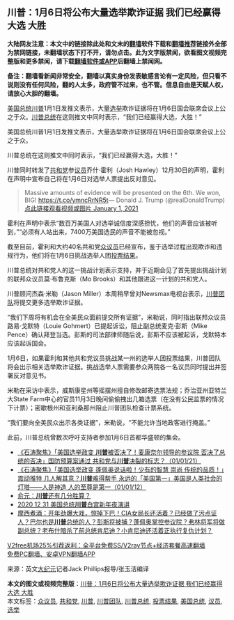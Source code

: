  <h2>川普：1月6日将公布大量选举欺诈证据 我们已经赢得大选 大胜</h2> <p class="notice"><b>大陆网友注意：本文中的链接除此处和文末的<a href="https://github.com/bannedbook/fanqiang" >翻墙</a>软件下载和<a href="https://github.com/killgcd/justmysocks/blob/master/README.md">翻墙推荐</a>链接外全部为禁网链接，未翻墙状态下打不开，请勿点击。此为文字版禁闻，欲看图文视频完整版和更多禁闻，请下载<a href="https://github.com/bannedbook/fanqiang">翻墙软件或APP</a>后翻墙上禁闻网。</p><p>备注：翻墙看新闻非常安全，翻墙以真实身份发表敏感言论有一定风险，但只看不说则没有任何风险，翻的人太多，政府管不过来，也不管。信息自由是天赋人权，请放心大胆的翻墙。</b></p>  <div class="entry"> <p id="summary"><a href="https://www.bannedbook.org/bnews/tag/%e7%be%8e%e5%9b%bd%e6%80%bb%e7%bb%9f/" class="st_tag internal_tag" rel="tag" title="标签 美国总统 下的日志">美国总统</a><a href="https://www.bannedbook.org/bnews/tag/%e5%b7%9d%e6%99%ae/" class="st_tag internal_tag" rel="tag" title="标签 川普 下的日志">川普</a>1月1日发推文表示，大量<a href="https://www.bannedbook.org/bnews/tag/%e9%80%89%e4%b8%be/" class="st_tag internal_tag" rel="tag" title="标签 选举 下的日志">选举</a>欺诈证据将在1月6日国会联席会议上公之于众。<a href="https://www.bannedbook.org/bnews/tag/%E5%B7%9D%E6%99%AE%E6%80%BB%E7%BB%9F/" class="st_tag internal_tag" rel="tag" title="标签 川普总统 下的日志">川普总统</a>在这则推文中同时表示，“我们已经赢得大选，大胜！”</p> <p id="conimg">美国总统川普1月1日发推文表示，大量选举欺诈证据将在1月6日国会联席会议上公之于众。</p> <p>川普总统在这则推文中同时表示，“我们已经赢得大选，大胜！”</p> <p>川普同时转发了<a href="https://www.bannedbook.org/bnews/tag/%e5%85%b1%e5%92%8c%e5%85%9a/" class="st_tag internal_tag" rel="tag" title="标签 共和党 下的日志">共和党</a>参<a href="https://www.bannedbook.org/bnews/tag/%e8%ae%ae%e5%91%98/" class="st_tag internal_tag" rel="tag" title="标签 议员 下的日志">议员</a>乔什‧霍利（Josh Hawley）12月30日的声明，霍利在声明中宣布自己将在1月6日对选举人票提出反对意见。</p> <blockquote><p>Massive amounts of evidence will be presented on the 6th. We won, BIG! <a href="https://t.co/ymncRrNR5t">https://t.co/ymncRrNR5t</a>— Donald J. Trump (@realDonaldTrump) <a href="https://twitter.com/realDonaldTrump/status/1345100089505755139?ref_src=twsrc%5Etfw">点此链接观看视频或图片 January 1, 2021</a></p> </blockquote> <p>霍利在声明中表示“数百万美国人对选举诚信度深感担忧，他们的声音应该被听到，”“必须有人站出来，7400万美国选民的声音不能被忽视。”</p> <p>截至目前，霍利和大约40名共和党<a href="https://www.bannedbook.org/bnews/tag/%E4%BC%97%E8%AE%AE%E5%91%98/" class="st_tag internal_tag" rel="tag" title="标签 众议员 下的日志">众议员</a>已经宣布，鉴于选举过程出现欺诈和违规行为，他们将在1月6日挑战选举人团<a href="https://www.bannedbook.org/bnews/tag/%E6%8A%95%E7%A5%A8%E7%BB%93%E6%9E%9C/" class="st_tag internal_tag" rel="tag" title="标签 投票结果 下的日志">投票结果</a>。</p> <p>川普总统对共和党人的这一挑战计划表示支持，并于近期会见了首先提出挑战计划的联邦众议员莫‧布鲁克斯（Mo Brooks）和其他跟进这一计划的共和党人。</p> <p>川普顾问杰森‧米勒（Jason Miller）本周稍早曾对Newsmax电视台表示，<a href="https://www.bannedbook.org/bnews/tag/%e5%b7%9d%e6%99%ae%e5%9b%a2%e9%98%9f/" class="st_tag internal_tag" rel="tag" title="标签 川普团队 下的日志">川普团队</a>将提交更多选举欺诈证据。</p> <p>“我们下周将有机会在全美民众面前提交所有证据”，米勒说，同时指出联邦众议员路易‧戈默特（Louie Gohmert）已提起诉讼，阻止副总统麦克‧彭斯（Mike Pence）确认拜登当选。彭斯的司法部律师随后说，彭斯不应该被起诉，戈默特本应该起诉国会。</p>  <p>1月6日，如果霍利和其他共和党议员挑战某一州的选举人团投票结果，川普团队将会出示相关选举欺诈证据。挑战选举人票需要参众两院各一名议员同时提出并签署反对意见书。</p> <p>米勒在采访中表示，威斯康星州等摇摆州擅自修改邮寄选票法规；乔治亚州亚特兰大State Farm中心的官员11月3日晚间偷偷拽出几箱选票（在没有公民监票的情况下计票）；密歇根州和亚利桑那州阻止川普团队检查计票系统。</p> <p>“我们要向全美民众出示各类证据”，米勒说，“不能允许当地政客进行掩盖。”</p> <p>此前，川普总统曾数次呼吁支持者参加1月6日首都华盛顿的集会。</p> <ul class='op-related-articles' title='相关阅读'> <li><a href='https://www.bannedbook.org/bnews/bannedvideo/20210102/1459560.html' target='_blank'>《石涛聚焦》「美国选举政变 <b>川普</b>被否决了！麦康奈尔领导的参议院 否决了总统的否决」国防预算案通过 共和党与<b>川普</b>决裂的标志？（01/01/21）</a></li> <li><a href='https://www.bannedbook.org/bnews/bannedvideo/20210102/1459557.html' target='_blank'>《石涛聚焦》「美国选举政变 蓬佩奥说话啦！少有的智慧 崇尚 传统的品质！」震动推特 几人解其意？<b>川普</b>难得帮手 永远的「美国第一」美国是人类社会的灯塔——人是神造 人的至尊是第一（01/01/12）</a></li> <li><a href='https://www.bannedbook.org/bnews/topimagenews/20210102/1459542.html' target='_blank'>俞元：<b>川普</b>还有几分胜算？</a></li> <li><a href='https://www.bannedbook.org/bnews/bannedvideo/20210102/1459527.html' target='_blank'>2020 12 31 美国总统<b>川普</b>白宫新年夜演讲</a></li> <li><a href='https://www.bannedbook.org/bnews/bannedvideo/20210102/1459500.html' target='_blank'>摩西煮酒：开年劲爆大戏，惊掉下巴！CIA女局长还活着？已经做了污点证人？巴尔也是<b>川普</b>总统的人？彭斯将被捕？蓬佩奥掌控参议院？弗林将军将做副总统？老布什暗杀了前总统肯尼迪？小肯尼迪还活着正执行复仇计划？</a></li> </ul> <p class="texttj"> <a href="https://www.bannedbook.org/forum23/topic22702.html" target="_blank">V2free机场25%引荐返利：全平台免费SS/V2ray节点+经济套餐高速翻墙</a><br/> <a href="https://github.com/bannedbook/fanqiang/wiki/%E7%A6%81%E9%97%BB%E7%BD%91%E5%AE%89%E5%8D%93%E7%BF%BB%E5%A2%99%E6%96%B0%E9%97%BBAPP" target="_blank">免费PC翻墙、安卓VPN翻墙APP</a></p><p> 来源：英文<span class='wp_keywordlink_affiliate'><a href="http://www.epochtimes.com/" title="大纪元" target="_blank">大纪元</a></span>记者Jack Phillips报导/张玉洁编译 </p> <a name='sharetosocial'></a>       <div><b>本文的图文或视频完整版</b>：<a href='https://www.bannedbook.org/bnews/topimagenews/20210102/1459563.html'>川普：1月6日将公布大量选举欺诈证据 我们已经赢得大选 大胜</a></div>  </div><!--END ENTRY--> <div class="postfooter"> <div>本文标签：<a href="https://www.bannedbook.org/bnews/tag/%E4%BC%97%E8%AE%AE%E5%91%98/" rel="tag">众议员</a>, <a href="https://www.bannedbook.org/bnews/tag/%e5%85%b1%e5%92%8c%e5%85%9a/" rel="tag">共和党</a>, <a href="https://www.bannedbook.org/bnews/tag/%e5%b7%9d%e6%99%ae/" rel="tag">川普</a>, <a href="https://www.bannedbook.org/bnews/tag/%e5%b7%9d%e6%99%ae%e5%9b%a2%e9%98%9f/" rel="tag">川普团队</a>, <a href="https://www.bannedbook.org/bnews/tag/%E5%B7%9D%E6%99%AE%E6%80%BB%E7%BB%9F/" rel="tag">川普总统</a>, <a href="https://www.bannedbook.org/bnews/tag/%E6%8A%95%E7%A5%A8%E7%BB%93%E6%9E%9C/" rel="tag">投票结果</a>, <a href="https://www.bannedbook.org/bnews/tag/%e7%be%8e%e5%9b%bd%e6%80%bb%e7%bb%9f/" rel="tag">美国总统</a>, <a href="https://www.bannedbook.org/bnews/tag/%e8%ae%ae%e5%91%98/" rel="tag">议员</a>, <a href="https://www.bannedbook.org/bnews/tag/%e9%80%89%e4%b8%be/" rel="tag">选举</a></div>  </div><!--END POSTFOOTER--> 